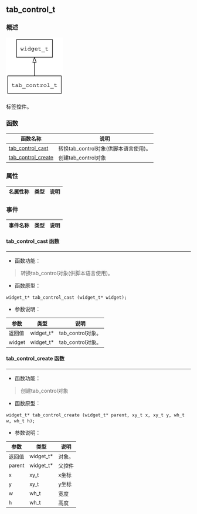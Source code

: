 ## tab\_control\_t
### 概述
![image](images/tab_control_t_0.png)

 标签控件。
### 函数
<p id="tab_control_t_methods">

| 函数名称 | 说明 | 
| -------- | ------------ | 
| <a href="#tab_control_t_tab_control_cast">tab\_control\_cast</a> | 转换tab_control对象(供脚本语言使用)。 |
| <a href="#tab_control_t_tab_control_create">tab\_control\_create</a> | 创建tab_control对象 |
### 属性
<p id="tab_control_t_properties">

| 名属性称 | 类型 | 说明 | 
| -------- | ----- | ------------ | 
### 事件
<p id="tab_control_t_events">

| 事件名称 | 类型  | 说明 | 
| -------- | ----- | ------- | 
#### tab\_control\_cast 函数
-----------------------

* 函数功能：

> <p id="tab_control_t_tab_control_cast"> 转换tab_control对象(供脚本语言使用)。



* 函数原型：

```
widget_t* tab_control_cast (widget_t* widget);
```

* 参数说明：

| 参数 | 类型 | 说明 |
| -------- | ----- | --------- |
| 返回值 | widget\_t* | tab\_control对象。 |
| widget | widget\_t* | tab\_control对象。 |
#### tab\_control\_create 函数
-----------------------

* 函数功能：

> <p id="tab_control_t_tab_control_create"> 创建tab_control对象



* 函数原型：

```
widget_t* tab_control_create (widget_t* parent, xy_t x, xy_t y, wh_t w, wh_t h);
```

* 参数说明：

| 参数 | 类型 | 说明 |
| -------- | ----- | --------- |
| 返回值 | widget\_t* | 对象。 |
| parent | widget\_t* | 父控件 |
| x | xy\_t | x坐标 |
| y | xy\_t | y坐标 |
| w | wh\_t | 宽度 |
| h | wh\_t | 高度 |
